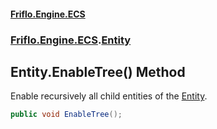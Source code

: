 #### [Friflo.Engine.ECS](index.md#'index')
### [Friflo.Engine.ECS](Friflo.Engine.ECS.md#'Friflo.Engine.ECS').[Entity](Entity.md#'Friflo.Engine.ECS.Entity')

## Entity.EnableTree() Method

Enable recursively all child entities of the [Entity](Entity.md#'Friflo.Engine.ECS.Entity').

```csharp
public void EnableTree();
```